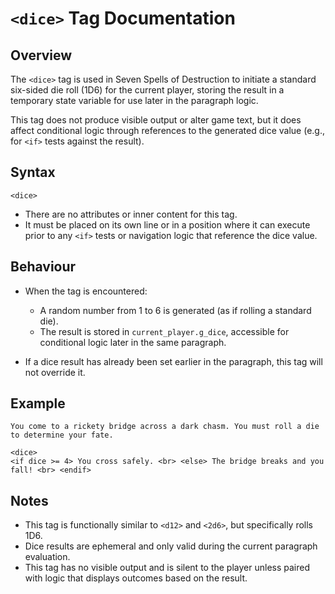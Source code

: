 # `<dice>` Tag Documentation

## Overview

The `<dice>` tag is used in Seven Spells of Destruction to initiate a standard six-sided die roll (1D6) for the current player, storing the result in a temporary state variable for use later in the paragraph logic.

This tag does not produce visible output or alter game text, but it does affect conditional logic through references to the generated dice value (e.g., for `<if>` tests against the result).

## Syntax

```
<dice>
```

- There are no attributes or inner content for this tag.
- It must be placed on its own line or in a position where it can execute prior to any `<if>` tests or navigation logic that reference the dice value.

## Behaviour

- When the tag is encountered:
  - A random number from 1 to 6 is generated (as if rolling a standard die).
  - The result is stored in `current_player.g_dice`, accessible for conditional logic later in the same paragraph.

- If a dice result has already been set earlier in the paragraph, this tag will not override it.

## Example

```text
You come to a rickety bridge across a dark chasm. You must roll a die to determine your fate.

<dice>
<if dice >= 4> You cross safely. <br> <else> The bridge breaks and you fall! <br> <endif>
```

## Notes

- This tag is functionally similar to `<d12>` and `<2d6>`, but specifically rolls 1D6.
- Dice results are ephemeral and only valid during the current paragraph evaluation.
- This tag has no visible output and is silent to the player unless paired with logic that displays outcomes based on the result.
